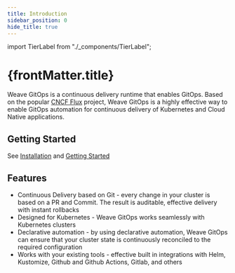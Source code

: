 ```yaml
---
title: Introduction
sidebar_position: 0
hide_title: true
---
```


import TierLabel from "./_components/TierLabel";

<h1>
  {frontMatter.title} <TierLabel tiers="All tiers" />
</h1>

Weave GitOps is a continuous delivery runtime that enables GitOps. Based on the popular [CNCF Flux](https://fluxcd.io) project, Weave GitOps is 
a highly effective way to enable GitOps automation for continuous delivery of Kubernetes and Cloud Native applications.

## Getting Started

See [Installation](/docs/installation) and [Getting Started](/docs/getting-started)

## Features

* Continuous Delivery based on Git - every change in your cluster is based on a PR and Commit. The result is auditable, effective delivery with instant rollbacks
* Designed for Kubernetes - Weave GitOps works seamlessly with Kubernetes clusters
* Declarative automation - by using declarative automation, Weave GitOps can ensure that your cluster state is continuously reconciled to the required configuration
* Works with your existing tools - effective built in integrations with Helm, Kustomize, Github and Github Actions, Gitlab, and others

